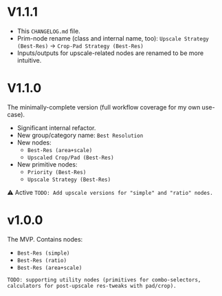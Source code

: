 # V1.1.1

- This `CHANGELOG.md` file.
- Prim-node rename (class and internal name, too): `Upscale Strategy (Best-Res)` -> `Crop-Pad Strategy (Best-Res)`
- Inputs/outputs for upscale-related nodes are renamed to be more intuitive.

# V1.1.0

The minimally-complete version (full workflow coverage for my own use-case).
- Significant internal refactor.
- New group/category name: `Best Resolution`
- New nodes:
  - `Best-Res (area+scale)`
  - `Upscaled Crop/Pad (Best-Res)`
- New primitive nodes:
  - `Priority (Best-Res)`
  - `Upscale Strategy (Best-Res)`

⚠️ Active `TODO: Add upscale versions for "simple" and "ratio" nodes.`

# v1.0.0

The MVP. Contains nodes:
- `Best-Res (simple)`
- `Best-Res (ratio)`
- `Best-Res (area+scale)`

`TODO: supporting utility nodes (primitives for combo-selectors, calculators for post-upscale res-tweaks with pad/crop).`
